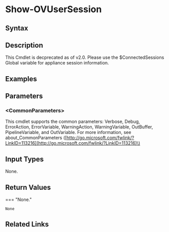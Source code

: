 ﻿---
description: Display user logon sessions.
---

# Show-OVUserSession

## Syntax

## Description

This Cmdlet is decprecated as of v2.0.  Please use the $ConnectedSessions Global variable for appliance session information.

## Examples

## Parameters

### &lt;CommonParameters&gt;

This cmdlet supports the common parameters: Verbose, Debug, ErrorAction, ErrorVariable, WarningAction, WarningVariable, OutBuffer, PipelineVariable, and OutVariable. For more information, see about\_CommonParameters \([http://go.microsoft.com/fwlink/?LinkID=113216](http://go.microsoft.com/fwlink/?LinkID=113216)\)

## Input Types

None.


## Return Values

=== "None."
    
    None
    

## Related Links

